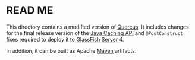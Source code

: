# READ ME

This directory contains a modified version of [Quercus][].
It includes changes for the final release version of the [Java Caching API][]
and `@PostConstruct` fixes required to deploy it to [GlassFish Server][] 4.

In addition, it can be built as Apache [Maven][] artifacts.

[Quercus]: <http://quercus.caucho.com/>
[Java Caching API]: <https://jcp.org/en/jsr/detail?id=107>
[GlassFish Server]: <https://glassfish.java.net/>
[Maven]: <http://maven.apache.org/>
